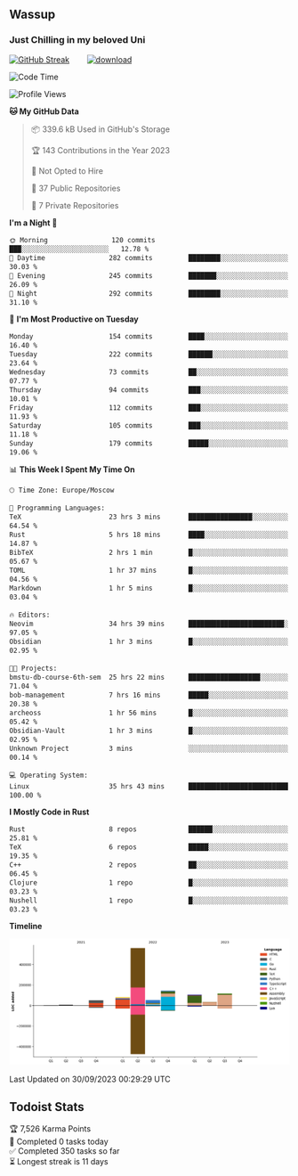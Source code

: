 ## Wassup 
### Just Chilling in my beloved Uni 

<!--
-->

[![GitHub Streak](http://github-readme-streak-stats.herokuapp.com?user=archeoss&theme=shades-of-purple&hide_border=true&date_format=j%20M%5B%20Y%5D)](https://git.io/streak-stats)&nbsp;&nbsp;&nbsp;&nbsp;&nbsp;&nbsp;&nbsp;&nbsp;[![download](https://user-images.githubusercontent.com/68448737/147796309-d8b65b1d-4dde-40d9-b03a-2b42aaa6cd43.jpeg)
](http://bmstu.ru/)

<!--START_SECTION:waka-->
![Code Time](http://img.shields.io/badge/Code%20Time-1%2C814%20hrs%2043%20mins-blue)

![Profile Views](http://img.shields.io/badge/Profile%20Views-6-blue)

**🐱 My GitHub Data** 

> 📦 339.6 kB Used in GitHub's Storage 
 > 
> 🏆 143 Contributions in the Year 2023
 > 
> 🚫 Not Opted to Hire
 > 
> 📜 37 Public Repositories 
 > 
> 🔑 7 Private Repositories 
 > 
**I'm a Night 🦉** 

```text
🌞 Morning                120 commits         ███░░░░░░░░░░░░░░░░░░░░░░   12.78 % 
🌆 Daytime                282 commits         ████████░░░░░░░░░░░░░░░░░   30.03 % 
🌃 Evening                245 commits         ███████░░░░░░░░░░░░░░░░░░   26.09 % 
🌙 Night                  292 commits         ████████░░░░░░░░░░░░░░░░░   31.10 % 
```
📅 **I'm Most Productive on Tuesday** 

```text
Monday                   154 commits         ████░░░░░░░░░░░░░░░░░░░░░   16.40 % 
Tuesday                  222 commits         ██████░░░░░░░░░░░░░░░░░░░   23.64 % 
Wednesday                73 commits          ██░░░░░░░░░░░░░░░░░░░░░░░   07.77 % 
Thursday                 94 commits          ███░░░░░░░░░░░░░░░░░░░░░░   10.01 % 
Friday                   112 commits         ███░░░░░░░░░░░░░░░░░░░░░░   11.93 % 
Saturday                 105 commits         ███░░░░░░░░░░░░░░░░░░░░░░   11.18 % 
Sunday                   179 commits         █████░░░░░░░░░░░░░░░░░░░░   19.06 % 
```


📊 **This Week I Spent My Time On** 

```text
🕑︎ Time Zone: Europe/Moscow

💬 Programming Languages: 
TeX                      23 hrs 3 mins       ████████████████░░░░░░░░░   64.54 % 
Rust                     5 hrs 18 mins       ████░░░░░░░░░░░░░░░░░░░░░   14.87 % 
BibTeX                   2 hrs 1 min         █░░░░░░░░░░░░░░░░░░░░░░░░   05.67 % 
TOML                     1 hr 37 mins        █░░░░░░░░░░░░░░░░░░░░░░░░   04.56 % 
Markdown                 1 hr 5 mins         █░░░░░░░░░░░░░░░░░░░░░░░░   03.04 % 

🔥 Editors: 
Neovim                   34 hrs 39 mins      ████████████████████████░   97.05 % 
Obsidian                 1 hr 3 mins         █░░░░░░░░░░░░░░░░░░░░░░░░   02.95 % 

🐱‍💻 Projects: 
bmstu-db-course-6th-sem  25 hrs 22 mins      ██████████████████░░░░░░░   71.04 % 
bob-management           7 hrs 16 mins       █████░░░░░░░░░░░░░░░░░░░░   20.38 % 
archeoss                 1 hr 56 mins        █░░░░░░░░░░░░░░░░░░░░░░░░   05.42 % 
Obsidian-Vault           1 hr 3 mins         █░░░░░░░░░░░░░░░░░░░░░░░░   02.95 % 
Unknown Project          3 mins              ░░░░░░░░░░░░░░░░░░░░░░░░░   00.14 % 

💻 Operating System: 
Linux                    35 hrs 43 mins      █████████████████████████   100.00 % 
```

**I Mostly Code in Rust** 

```text
Rust                     8 repos             ██████░░░░░░░░░░░░░░░░░░░   25.81 % 
TeX                      6 repos             █████░░░░░░░░░░░░░░░░░░░░   19.35 % 
C++                      2 repos             ██░░░░░░░░░░░░░░░░░░░░░░░   06.45 % 
Clojure                  1 repo              █░░░░░░░░░░░░░░░░░░░░░░░░   03.23 % 
Nushell                  1 repo              █░░░░░░░░░░░░░░░░░░░░░░░░   03.23 % 
```



**Timeline**

![Lines of Code chart](https://raw.githubusercontent.com/archeoss/archeoss/master/assets/bar_graph.png)


 Last Updated on 30/09/2023 00:29:29 UTC
<!--END_SECTION:waka-->

## Todoist Stats

<!-- TODO-IST:START -->
🏆  7,526 Karma Points           
🌸  Completed 0 tasks today           
✅  Completed 350 tasks so far           
⏳  Longest streak is 11 days
<!-- TODO-IST:END -->
